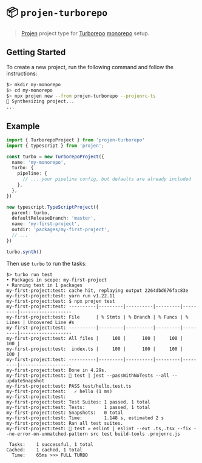 # 📦 `projen-turborepo`

> [Projen](https://github.com/projen/projen) project type for [Turborepo](https://turborepo.org/) [monorepo](https://en.wikipedia.org/wiki/Monorepo) setup.

## Getting Started

To create a new project, run the following command and follow the instructions:

```sh
$> mkdir my-monorepo
$> cd my-monorepo
$> npx projen new --from projen-turborepo --projenrc-ts
🤖 Synthesizing project...
...
```

## Example

```ts
import { TurborepoProject } from 'projen-turborepo'
import { typescript } from 'projen';

const turbo = new TurborepoProject({
  name: 'my-monorepo',
  turbo: {
    pipeline: {
      // ... your pipeline config, but defaults are already included
    },
  },
})

new typescript.TypeScriptProject({
  parent: turbo,
  defaultReleaseBranch: 'master',
  name: 'my-first-project',
  outdir: 'packages/my-first-project',
  // ...
})

turbo.synth()
```

Then use `turbo` to run the tasks:

```plain
$> turbo run test
• Packages in scope: my-first-project
• Running test in 1 packages
my-first-project:test: cache hit, replaying output 2264dbd676fac83e
my-first-project:test: yarn run v1.22.11
my-first-project:test: $ npx projen test
my-first-project:test: ----------|---------|----------|---------|---------|-------------------
my-first-project:test: File      | % Stmts | % Branch | % Funcs | % Lines | Uncovered Line #s
my-first-project:test: ----------|---------|----------|---------|---------|-------------------
my-first-project:test: All files |     100 |      100 |     100 |     100 |
my-first-project:test:  index.ts |     100 |      100 |     100 |     100 |
my-first-project:test: ----------|---------|----------|---------|---------|-------------------
my-first-project:test: Done in 4.29s.
my-first-project:test: 👾 test | jest --passWithNoTests --all --updateSnapshot
my-first-project:test: PASS test/hello.test.ts
my-first-project:test:   ✓ hello (1 ms)
my-first-project:test:
my-first-project:test: Test Suites: 1 passed, 1 total
my-first-project:test: Tests:       1 passed, 1 total
my-first-project:test: Snapshots:   0 total
my-first-project:test: Time:        1.148 s, estimated 2 s
my-first-project:test: Ran all test suites.
my-first-project:test: 👾 test » eslint | eslint --ext .ts,.tsx --fix --no-error-on-unmatched-pattern src test build-tools .projenrc.js

 Tasks:    1 successful, 1 total
Cached:    1 cached, 1 total
  Time:    65ms >>> FULL TURBO
```
